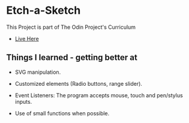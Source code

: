 # Etch-a-Sketch

This Project is part of The Odin Project's Curriculum

- [Live Here](https://jpalvadev.github.io/rock-paper-scissors-lizard-spock-graphics/)

## Things I learned - getting better at

- SVG manipulation.

- Customized elements (Radio buttons, range slider).

- Event Listeners: The program accepts mouse, touch and pen/stylus inputs.

- Use of small functions when possible.
